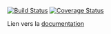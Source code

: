 [![Build Status](https://travis-ci.org/rjullien/plugin-MiFlora.svg?branch=master)](https://travis-ci.org/rjullien/plugin-MiFlora)  [![Coverage Status](https://coveralls.io/repos/github/rjullien/plugin-MiFlora/badge.svg?branch=master)](https://coveralls.io/github/rjullien/plugin-MiFlora?branch=master)

Lien vers la [documentation](docs/fr_FR/presentation.md)
